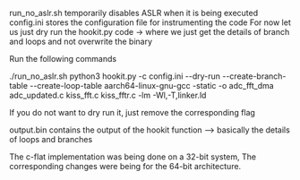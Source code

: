run_no_aslr.sh temporarily disables ASLR when it is being executed 
config.ini stores the configuration file for instrumenting the code
For now let us just dry run the hookit.py code -> where we just get the details of branch and loops and not overwrite the binary

Run the following commands 

./run_no_aslr.sh python3 hookit.py -c config.ini --dry-run --create-branch-table --create-loop-table
aarch64-linux-gnu-gcc -static -o adc_fft_dma adc_updated.c kiss_fft.c kiss_fftr.c -lm -Wl,-T,linker.ld

If you do not want to dry run it, just remove the corresponding flag

output.bin contains the output of the hookit function --> basically the details of loops and branches

The c-flat implementation was being done on a 32-bit system, The corresponding changes were being for the 64-bit architecture.
